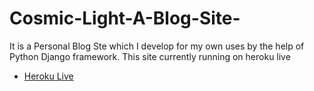 # Cosmic-Light-A-Blog-Site-
It is a Personal Blog Ste which I develop for my own uses by the help of Python Django framework. This site currently running on heroku live 
* [Heroku Live](https://cosmiclight.herokuapp.com)
